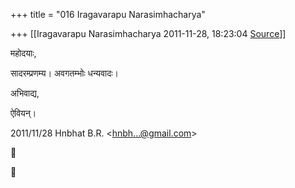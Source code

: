 +++
title = "016 Iragavarapu Narasimhacharya"

+++
[[Iragavarapu Narasimhacharya	2011-11-28, 18:23:04 [Source](https://groups.google.com/g/bvparishat/c/hAUQNib00zw)]]



महोदयाः,

सादरम्प्रणम्य। अवगतम्भोः धन्यवादः।

अभिवाद्य,

ऐवियन्।

  

2011/11/28 Hnbhat B.R. \<[hnbh...@gmail.com]()\>  





